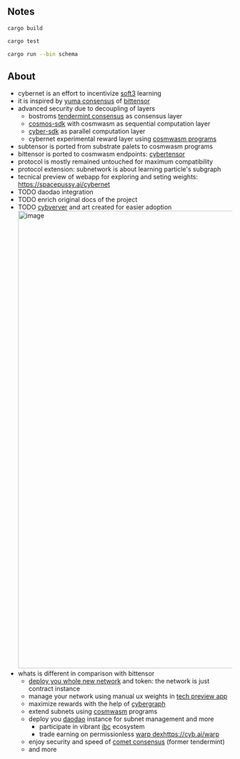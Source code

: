 ## Notes

```bash
cargo build
```

```bash
cargo test
```

```bash
cargo run --bin schema
```

## About
- cybernet is an effort to incentivize [soft3](https://cyb.ai/oracle/ask/QmTsBLAHC1Lk7n76GX4P3EvbAfNjBmZxwjknWy41SJZBGg) learning
- it is inspired by [yuma consensus](https://github.com/opentensor/developer-docs/blob/bd6833e34fdf3a0a2120be8ab12959f5142728df/docs/yuma-consensus.md) of [bittensor](https://cyb.ai/oracle/ask/QmUwHh7mKJhVMfnnNuDLeDfkUoknHu9FH9bZiS65MaHL72)
- advanced security due to decoupling of layers
	- bostroms [tendermint consensus](https://cometbft.com/) as consensus layer
	- [cosmos-sdk](https://docs.cosmos.network/) with cosmwasm as sequential computation layer
	- [cyber-sdk](https://github.com/cybercongress/go-cyber) as parallel computation layer
	- cybernet experimental reward layer using [cosmwasm programs](https://cosmwasm.com/)
- subtensor is ported from substrate palets to cosmwasm programs
- bittensor is ported to cosmwasm endpoints: [cybertensor](https://github.com/cybercongress/cybertensor)
- protocol is mostly remained untouched for maximum compatibility
- protocol extension: subnetwork is about learning particle's subgraph
- tecnical preview of webapp for exploring and seting weights: https://spacepussy.ai/cybernet
- TODO daodao integration
- TODO enrich original docs of the project
- TODO [cybverver](https://github.com/cybercongress/cyberver) and art created for easier adoption <img width="1025" alt="image" src="https://github.com/cybercongress/cybernet/assets/410789/198c9ed2-5e08-429c-9dfd-268d65cc5728">
- whats is different in comparison with bittensor
	- [deploy you whole new network](https://github.com/cybercongress/cybertensor) and token: the network is just contract instance
	- manage your network using manual ux weights in [tech preview app](https://spacepussy.ai/cybernet/subnets/0)
	- maximize rewards with the help of [cybergraph](https://cyb.ai/oracle/ask/cybergraph)
	- extend subnets using [cosmwasm](https://cosmwasm.com/) programs
  - deploy you [daodao](https://daodao.zone/) instance for subnet management and more
	- participate in vibrant [ibc](https://cosmos.network/ibc/) ecosystem
	- trade earning on permissionless [warp dex](https://cyb.ai/warp)https://cyb.ai/warp
  - enjoy security and speed of [comet consensus](https://cometbft.com/) (former tendermint)
  - and more
